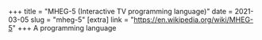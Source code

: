 +++
title = "MHEG-5 (Interactive TV programming language)"
date = 2021-03-05
slug = "mheg-5"
[extra]
link = "https://en.wikipedia.org/wiki/MHEG-5"
+++
A programming language

